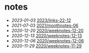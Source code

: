 # notes
- *2023-01-03* [2023/links-22-12](/2023/links-22-12)
- *2021-07-03* [2021/monthnotes-06](/2021/monthnotes-06)
- *2020-12-20* [2020/weeknotes-12-20](/2020/weeknotes-12-20)
- *2020-12-13* [2020/weeknotes-12-13](/2020/weeknotes-12-13)
- *2020-12-06* [2020/weeknotes-12-06](/2020/weeknotes-12-06)
- *2020-11-29* [2020/weeknotes-11-29](/2020/weeknotes-11-29)
